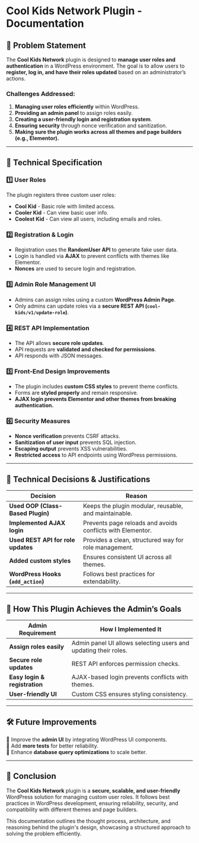 # Cool Kids Network Plugin - Documentation

## 📌 Problem Statement
The **Cool Kids Network** plugin is designed to **manage user roles and authentication** in a WordPress environment. The goal is to allow users to **register, log in, and have their roles updated** based on an administrator’s actions.

### **Challenges Addressed:**
1. **Managing user roles efficiently** within WordPress.
2. **Providing an admin panel** to assign roles easily.
3. **Creating a user-friendly login and registration system**.
4. **Ensuring security** through nonce verification and sanitization.
5. **Making sure the plugin works across all themes and page builders (e.g., Elementor).**

---

## 🔧 **Technical Specification**

### **1️⃣ User Roles**
The plugin registers three custom user roles:
- **Cool Kid** - Basic role with limited access.
- **Cooler Kid** - Can view basic user info.
- **Coolest Kid** - Can view all users, including emails and roles.

### **2️⃣ Registration & Login**
- Registration uses the **RandomUser API** to generate fake user data.
- Login is handled via **AJAX** to prevent conflicts with themes like Elementor.
- **Nonces** are used to secure login and registration.

### **3️⃣ Admin Role Management UI**
- Admins can assign roles using a custom **WordPress Admin Page**.
- Only admins can update roles via a **secure REST API (`cool-kids/v1/update-role`)**.

### **4️⃣ REST API Implementation**
- The API allows **secure role updates**.
- API requests are **validated and checked for permissions**.
- API responds with JSON messages.

### **5️⃣ Front-End Design Improvements**
- The plugin includes **custom CSS styles** to prevent theme conflicts.
- Forms are **styled properly** and remain responsive.
- **AJAX login prevents Elementor and other themes from breaking authentication.**

### **6️⃣ Security Measures**
- **Nonce verification** prevents CSRF attacks.
- **Sanitization of user input** prevents SQL injection.
- **Escaping output** prevents XSS vulnerabilities.
- **Restricted access** to API endpoints using WordPress permissions.

---

## 📌 **Technical Decisions & Justifications**

| **Decision**                      | **Reason** |
|-----------------------------------|-----------|
| **Used OOP (Class-Based Plugin)** | Keeps the plugin modular, reusable, and maintainable. |
| **Implemented AJAX login** | Prevents page reloads and avoids conflicts with Elementor. |
| **Used REST API for role updates** | Provides a clean, structured way for role management. |
| **Added custom styles** | Ensures consistent UI across all themes. |
| **WordPress Hooks (`add_action`)** | Follows best practices for extendability. |

---

## 🎯 **How This Plugin Achieves the Admin’s Goals**

| **Admin Requirement** | **How I Implemented It** |
|------------------------|--------------------------|
| **Assign roles easily** | Admin panel UI allows selecting users and updating their roles. |
| **Secure role updates** | REST API enforces permission checks. |
| **Easy login & registration** | AJAX-based login prevents conflicts with themes. |
| **User-friendly UI** | Custom CSS ensures styling consistency. |

---

## 🛠️ **Future Improvements**
🔹 Improve the **admin UI** by integrating WordPress UI components.  
🔹 Add **more tests** for better reliability.  
🔹 Enhance **database query optimizations** to scale better.  

---

## 🚀 Conclusion
The **Cool Kids Network** plugin is a **secure, scalable, and user-friendly** WordPress solution for managing custom user roles. It follows best practices in WordPress development, ensuring reliability, security, and compatibility with different themes and page builders.

This documentation outlines the thought process, architecture, and reasoning behind the plugin's design, showcasing a structured approach to solving the problem efficiently.